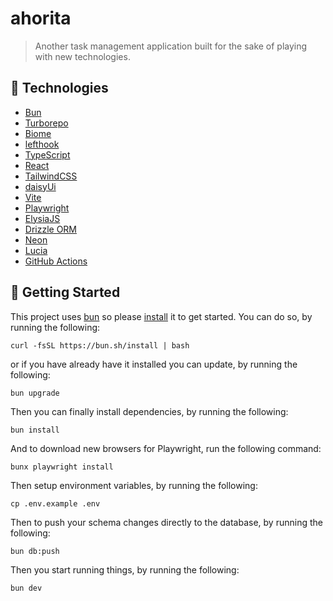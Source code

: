 # ahorita

> Another task management application built for the sake of playing with new technologies.

## 🐣 Technologies

- [Bun](https://bun.sh/)
- [Turborepo](https://turbo.build/repo)
- [Biome](https://biomejs.dev/)
- [lefthook](https://github.com/evilmartians/lefthook)
- [TypeScript](https://www.typescriptlang.org)
- [React](https://react.dev/)
- [TailwindCSS](https://tailwindcss.com/)
- [daisyUi](https://daisyui.com/)
- [Vite](https://vitejs.dev/)
- [Playwright](https://playwright.dev/)
- [ElysiaJS](https://elysiajs.com/)
- [Drizzle ORM](https://orm.drizzle.team/)
- [Neon](https://neon.tech/)
- [Lucia](https://lucia-auth.com/)
- [GitHub Actions](https://github.com/features/actions)

## 🏁 Getting Started

This project uses [bun](https://bun.sh/) so please [install](https://bun.sh/docs/installation) it to get started. You can do so, by running the following:

```
curl -fsSL https://bun.sh/install | bash
```

or if you have already have it installed you can update, by running the following:

```
bun upgrade
```

Then you can finally install dependencies, by running the following:

```
bun install
```

And to download new browsers for Playwright, run the following command:

```
bunx playwright install
```

Then setup environment variables, by running the following:

```
cp .env.example .env
```

Then to push your schema changes directly to the database, by running the following:

```
bun db:push
```

Then you start running things, by running the following:

```
bun dev
```

